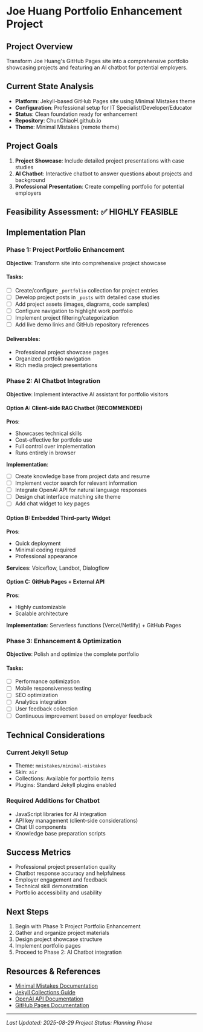 # Joe Huang Portfolio Enhancement Project

## Project Overview
Transform Joe Huang's GitHub Pages site into a comprehensive portfolio showcasing projects and featuring an AI chatbot for potential employers.

## Current State Analysis
- **Platform**: Jekyll-based GitHub Pages site using Minimal Mistakes theme
- **Configuration**: Professional setup for IT Specialist/Developer/Educator
- **Status**: Clean foundation ready for enhancement
- **Repository**: ChunChiaoH.github.io
- **Theme**: Minimal Mistakes (remote theme)

## Project Goals
1. **Project Showcase**: Include detailed project presentations with case studies
2. **AI Chatbot**: Interactive chatbot to answer questions about projects and background
3. **Professional Presentation**: Create compelling portfolio for potential employers

## Feasibility Assessment: ✅ HIGHLY FEASIBLE

## Implementation Plan

### Phase 1: Project Portfolio Enhancement
**Objective**: Transform site into comprehensive project showcase

#### Tasks:
- [ ] Create/configure `_portfolio` collection for project entries
- [ ] Develop project posts in `_posts` with detailed case studies
- [ ] Add project assets (images, diagrams, code samples)
- [ ] Configure navigation to highlight work portfolio
- [ ] Implement project filtering/categorization
- [ ] Add live demo links and GitHub repository references

#### Deliverables:
- Professional project showcase pages
- Organized portfolio navigation
- Rich media project presentations

### Phase 2: AI Chatbot Integration
**Objective**: Implement interactive AI assistant for portfolio visitors

#### Option A: Client-side RAG Chatbot (RECOMMENDED)
**Pros**: 
- Showcases technical skills
- Cost-effective for portfolio use
- Full control over implementation
- Runs entirely in browser

**Implementation**:
- [ ] Create knowledge base from project data and resume
- [ ] Implement vector search for relevant information
- [ ] Integrate OpenAI API for natural language responses
- [ ] Design chat interface matching site theme
- [ ] Add chat widget to key pages

#### Option B: Embedded Third-party Widget
**Pros**: 
- Quick deployment
- Minimal coding required
- Professional appearance

**Services**: Voiceflow, Landbot, Dialogflow

#### Option C: GitHub Pages + External API
**Pros**: 
- Highly customizable
- Scalable architecture

**Implementation**: Serverless functions (Vercel/Netlify) + GitHub Pages

### Phase 3: Enhancement & Optimization
**Objective**: Polish and optimize the complete portfolio

#### Tasks:
- [ ] Performance optimization
- [ ] Mobile responsiveness testing
- [ ] SEO optimization
- [ ] Analytics integration
- [ ] User feedback collection
- [ ] Continuous improvement based on employer feedback

## Technical Considerations

### Current Jekyll Setup
- Theme: `mmistakes/minimal-mistakes`
- Skin: `air`
- Collections: Available for portfolio items
- Plugins: Standard Jekyll plugins enabled

### Required Additions for Chatbot
- JavaScript libraries for AI integration
- API key management (client-side considerations)
- Chat UI components
- Knowledge base preparation scripts

## Success Metrics
- Professional project presentation quality
- Chatbot response accuracy and helpfulness
- Employer engagement and feedback
- Technical skill demonstration
- Portfolio accessibility and usability

## Next Steps
1. Begin with Phase 1: Project Portfolio Enhancement
2. Gather and organize project materials
3. Design project showcase structure
4. Implement portfolio pages
5. Proceed to Phase 2: AI Chatbot integration

## Resources & References
- [Minimal Mistakes Documentation](https://mmistakes.github.io/minimal-mistakes/)
- [Jekyll Collections Guide](https://jekyllrb.com/docs/collections/)
- [OpenAI API Documentation](https://platform.openai.com/docs)
- [GitHub Pages Documentation](https://docs.github.com/en/pages)

---
*Last Updated: 2025-08-29*
*Project Status: Planning Phase*